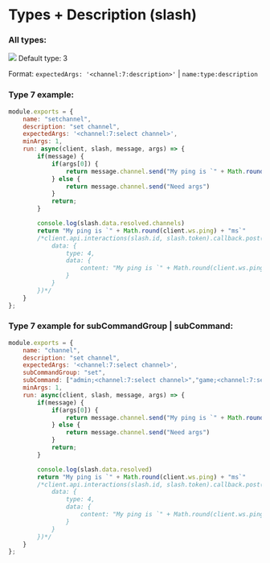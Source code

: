 # Types + Description (slash)

### All types:
<img src="https://i.imgur.com/FWCOevD.png">
Default type: 3

Format: `expectedArgs: '<channel:7:description>'` | `name:type:description`

### Type 7 example:
```js
module.exports = {
	name: "setchannel",
	description: "set channel",
	expectedArgs: '<channel:7:select channel>',
	minArgs: 1,
	run: async(client, slash, message, args) => {
		if(message) {
			if(args[0]) {
				return message.channel.send("My ping is `" + Math.round(client.ws.ping) + "ms`")
			} else {
				return message.channel.send("Need args")
			}
			return;
		}

		console.log(slash.data.resolved.channels)
		return "My ping is `" + Math.round(client.ws.ping) + "ms`"
		/*client.api.interactions(slash.id, slash.token).callback.post({
			data: {
				type: 4,
				data: {
					content: "My ping is `" + Math.round(client.ws.ping) + "ms`"
				}
			}
		})*/
	}
};
```

### Type 7 example for subCommandGroup | subCommand:
```js
module.exports = {
	name: "channel",
	description: "set channel",
	expectedArgs: '<channel:7:select channel>',
	subCommandGroup: "set",
	subCommand: ["admin;<channel:7:select channel>","game;<channel:7:select game channel>"], 
	minArgs: 1,
	run: async(client, slash, message, args) => {
		if(message) {
			if(args[0]) {
				return message.channel.send("My ping is `" + Math.round(client.ws.ping) + "ms`")
			} else {
				return message.channel.send("Need args")
			}
			return;
		}

		console.log(slash.data.resolved)
		return "My ping is `" + Math.round(client.ws.ping) + "ms`"
		/*client.api.interactions(slash.id, slash.token).callback.post({
			data: {
				type: 4,
				data: {
					content: "My ping is `" + Math.round(client.ws.ping) + "ms`"
				}
			}
		})*/
	}
};
```
